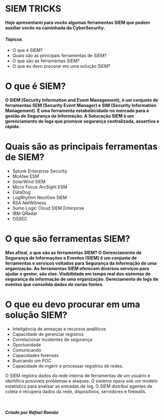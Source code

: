 <h1>SIEM TRICKS</h1>

<strong>Hoje apresentarei para vocês algumas ferramentas SIEM que podem auxiliar vocês na caminhada da CyberSecurity.</strong>
  <br>
    <h4>Tópicos</h4>
    
   * O que é SIEM?
   * Quais são as principais ferramentas de SIEM?
   * O que são as ferramentas SIEM?
   * O que eu devo procurar em uma solução SIEM?

<h1>O que é SIEM?</h1>
  
  <strong> O SIEM (Security Information and Event Management), é um conjunto de ferramentas SEM (Security Event Manager) e SIM (Security Information Management). É uma ferramenta estabelecidade no mercado para a gestão de Segurança da Informação. A Solucação SIEM é um gerenciamento de logs que promove segurança centralizada, assertiva e rápida.</strong>
  
<h1>Quais são as principais ferramentas de SIEM?</h1>

  * Splunk Enterprise Security
  * McAfee ESM
  * SolarWind SIEM
  * Micro Focus ArcSight ESM
  * DataDog
  * LogRhythm NextGen SIEM
  * RSA NetWitness
  * Sumo Logic Cloud SIEM Enterprise
  * IBM QRadar
  * OSSEC

<h1>O que são ferramentas SIEM?</h1>

  <strong>Mas afinal, o que são as ferramentas SIEM? O Gerenciamento de Segurança de Informações e Eventos (SIEM) é um conjunto de ferramentas e serviços voltados para Segurança da Informação de uma organização. As ferramentas SIEM oferecem diversos serviços para ajudar o gestor, são elas: Visibilidade em tempo real dos sistemas de segurança da informação de uma organização. Gereciamento de logs de eventos que consolida dados de varias fontes.</strong>
  
<h1>O que eu devo procurar em uma solução SIEM?</h1>

  * Inteligência de ameaças e recursos analíticos
  * Capacidade de gerenciar registros
  * Correlacionar incidentes de segurança
  * Oportunidade
  * Comunicando
  * Capacidades forenses
  * Buscando um POC
  * Capacidade de ingerir e processar registros de redes.

O SIEM registra dados da rede interna de ferramentas de um usuário e identifica possíveis problemas e ataques. O sistema opera sob um modelo estatístico para analisar as entradas de log. O SIEM distribui agentes de coleta e recupera dados da rede, dispositivos, servidores e firewalls.

<br>

<h5>Criado por Rafael Romão</h5>
